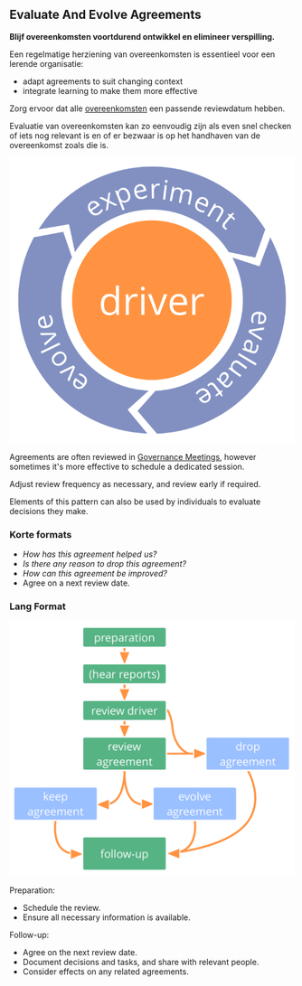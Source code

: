 ## Evaluate And Evolve Agreements

**Blijf overeenkomsten voortdurend ontwikkel en elimineer verspilling.**

Een regelmatige herziening van overeenkomsten is essentieel voor een lerende organisatie:

- adapt agreements to suit changing context
- integrate learning to make them more effective

Zorg ervoor dat alle [overeenkomsten](glossary:agreement) een passende reviewdatum hebben.

Evaluatie van overeenkomsten kan zo eenvoudig zijn als even snel checken of iets nog relevant is en of er bezwaar is op het handhaven van de overeenkomst zoals die is.

![Experimenteren, evalueren, evolueren](img/evolution/kaizen.png)

Agreements are often reviewed in [Governance Meetings](section:governance-meeting), however sometimes it's more effective to schedule a dedicated session.

Adjust review frequency as necessary, and review early if required.

Elements of this pattern can also be used by individuals to evaluate decisions they make.

### Korte formats

- *How has this agreement helped us?*
- *Is there any reason to drop this agreement?*
- *How can this agreement be improved?*
- Agree on a next review date.

### Lang Format

![Een lang format voor het beoordelen en evolueren van overeenkomsten](img/agreements/evaluate-agreements.png)

Preparation:

- Schedule the review.
- Ensure all necessary information is available.

Follow-up:

- Agree on the next review date.
- Document decisions and tasks, and share with relevant people.
- Consider effects on any related agreements.